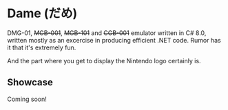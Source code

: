 # Dame (だめ)
DMG-01, ~~MGB-001~~, ~~MGB-101~~ and ~~CGB-001~~ emulator written in C# 8.0, written mostly as an excercise in producing efficient .NET code. Rumor has it that it's extremely fun.

And the part where you get to display the Nintendo logo certainly is.

## Showcase

Coming soon!
